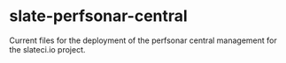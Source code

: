 # slate-perfsonar-central

Current files for the deployment of the perfsonar central management for the slateci.io project.
